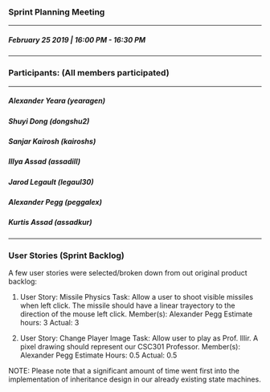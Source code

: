 ### Sprint Planning Meeting
---
##### February 25 2019 | 16:00 PM - 16:30 PM
***

### Participants: (All members participated)
***
##### Alexander Yeara (yearagen)
##### Shuyi Dong (dongshu2)
##### Sanjar Kairosh (kairoshs)
##### Illya Assad (assadill)
##### Jarod Legault (legaul30)
##### Alexander Pegg (peggalex)
##### Kurtis Assad (assadkur)
***

### User Stories (Sprint Backlog)

A few user stories were selected/broken down from out original product backlog:

1. User Story: Missile Physics
Task: Allow a user to shoot visible missiles when left click. The missile should have a linear trayectory to the direction of the mouse left click.
Member(s): Alexander Pegg
Estimate hours: 3
Actual: 3

2. User Story: Change Player Image
Task: Allow user to play as Prof. Illir. A pixel drawing should represent our CSC301 Professor.
Member(s): Alexander Pegg
Estimate Hours: 0.5
Actual: 0.5

NOTE: Please note that a significant amount of time went first into the implementation of inheritance design in our already existing state machines.


